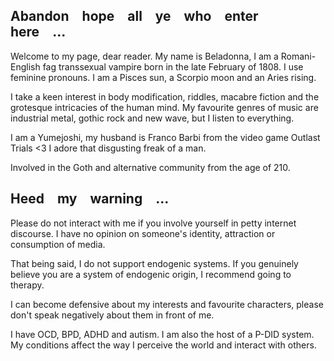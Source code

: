 ## Abandon hope all ye who enter here ...

Welcome to my page, dear reader. My name is Beladonna, I am a Romani-English fag transsexual vampire born in the late February of 1808. I use feminine pronouns. I am a Pisces sun, a Scorpio moon and an Aries rising.

I take a keen interest in body modification, riddles, macabre fiction and the grotesque intricacies of the human mind. My favourite genres of music are industrial metal, gothic rock and new wave, but I listen to everything.

I am a Yumejoshi, my husband is Franco Barbi from the video game Outlast Trials <3 I adore that disgusting freak of a man.

Involved in the Goth and alternative community from the age of 210.

## Heed my warning ...

Please do not interact with me if you involve yourself in petty internet discourse. I have no opinion on someone's identity, attraction or consumption of media.

That being said, I do not support endogenic systems. If you genuinely believe you are a system of endogenic origin, I recommend going to therapy. 

I can become defensive about my interests and favourite characters, please don't speak negatively about them in front of me.

I have OCD, BPD, ADHD and autism. I am also the host of a P-DID system. My conditions affect the way I perceive the world and interact with others.
<!--
**leatheroccult/leatheroccult** is a ✨ _special_ ✨ repository because its `README.md` (this file) appears on your GitHub profile.

Here are some ideas to get you started:

- 🔭 I’m currently working on ...
- 🌱 I’m currently learning ...
- 👯 I’m looking to collaborate on ...
- 🤔 I’m looking for help with ...
- 💬 Ask me about ...
- 📫 How to reach me: ...
- 😄 Pronouns: ...
- ⚡ Fun fact: ...
-->
